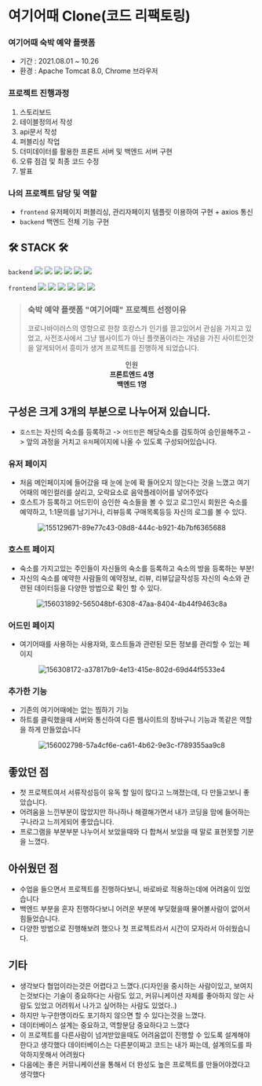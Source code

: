 # 여기어때 Clone(코드 리팩토링)
### 여기어때 숙박 예약 플랫폼
 - 기간 : 2021.08.01 ~ 10.26 
 - 환경 : Apache Tomcat 8.0, Chrome 브라우저

### 프로젝트 진행과정
 1. 스토리보드
 2. 테이블정의서 작성
 3. api문서 작성
 4. 퍼블리싱 작업
 5. 더미데이터를 활용한 프론트 서버 및 백엔드 서버 구현
 6. 오류 점검 및 최종 코드 수정
 7. 발표


### 나의 프로젝트 담당 및 역할
 - `frontend` 유저페이지 퍼블리싱, 관리자페이지 템플릿 이용하여 구현 + axios 통신
 - `backend` 백엔드 전체 기능 구현


## 🛠 STACK 🛠
`backend`  <img src="https://img.shields.io/badge/JAVA-007396?style=for-the-badge&logo=java&logoColor=white">
 <img src="https://img.shields.io/badge/Oracle-F80000?style=for-the-badge&logo=oracle&logoColor=white">
 <img src="https://img.shields.io/badge/Spring Boot-6DB33F?style=for-the-badge&logo=spring boot&logoColor=white">
 <img src="https://img.shields.io/badge/JPA-6DB33F.svg?style=for-the-badge&logo=spring-boot&logoColor=black"/>
 <img src="https://img.shields.io/badge/Spring Security-6DB33F.svg?style=for-the-badge&logo=spring-security&logoColor=white"/>
 <img src="https://img.shields.io/badge/Postman-FF6C37?style=for-the-badge&logo=Postman&logoColor=black">
 
`frontend`
 <img src="https://img.shields.io/badge/javascript-F7DF1E?style=for-the-badge&logo=javascript&logoColor=black">
 <img src="https://img.shields.io/badge/HTML-E34F26?style=for-the-badge&logo=html5&logoColor=white">
 <img src="https://img.shields.io/badge/CSS-1572B6?style=for-the-badge&logo=css3&logoColor=white">
 <img src="https://img.shields.io/badge/jQuery-0769AD?style=for-the-badge&logo=jquery&logoColor=white">
 <img src="https://img.shields.io/badge/Thymeleaf-005F0F?style=for-the-badge&logo=thymeleaf&logoColor=white">
 <img src="https://img.shields.io/badge/axios-512BD4?style=for-the-badge&logo=axios&logoColor=white">

 
> **<h3>숙박 예약 플랫폼 "여기어때" 프로젝트 선정이유</h3>**
코로나바이러스의 영향으로 한창 호캉스가 인기를 끌고있어서 관심을 가지고 있었고, 
사전조사에서 그냥 웹사이트가 아닌 플랫폼이라는 개념을 가진 사이트인것을 알게되어서 흥미가 생겨 프로젝트를 진행하게 되었습니다.


<div align=center>
  <div>인원</div>
 <strong>프론트엔드 4명</strong><br>
 <strong>백엔드 1명</strong><br>
</div>

## 구성은 크게 3개의 부분으로 나누어져 있습니다.
 - `호스트`는 자신의 숙소를 등록하고 -> `어드민`은 해당숙소를 검토하여 승인을해주고 -> 앞의 과정을 거치고 `유저`페이지에 나올 수 있도록 구성되어있습니다.

### 유저 페이지
 
 - 처음 메인페이지에 들어갔을 때 눈에 눈에 확 들어오지 않는다는 것을 느꼈고 여기어때의 메인컬러를 살리고, 오락요소로 음악플레이어를 넣어주었다
 - 호스트가 등록하고 어드민이 승인한 숙소들을 볼 수 있고 로그인시 회원은 숙소를 예약하고, 1:1문의를 남기거나, 리뷰등록 구매목록등등 자신의 로그를 볼 수 있다.
 
<div align=center>
  
![155129671-89e77c43-08d8-444c-b921-4b7bf6365688](https://user-images.githubusercontent.com/79463595/159833451-aa860a7e-53f7-46ae-b773-d0a3700c02c9.gif)
  
</div>


 
 ### 호스트 페이지
 - 숙소를 가지고있는 주인들이 자신들의 숙소를 등록하고 숙소의 방을 등록하는 부분! 
 - 자신의 숙소를 예약한 사람들의 예약정보, 리뷰, 리뷰답글작성등 자신의 숙소와 관련된 데이터등을 다양한 방법으로 확인 할 수 있다.

 <div align= center>
 
![156031892-565048bf-6308-47aa-8404-4b44f9463c8a](https://user-images.githubusercontent.com/79463595/159833778-03b23b01-09bc-4a2a-b981-d108e57b5d8b.gif)
 
  </div>
  
 ### 어드민 페이지
 - 여기어때를 사용하는 사용자와, 호스트들과 관련된 모든 정보를 관리할 수 있는 페이지

 <div align= center>
 
![156308172-a37817b9-4e13-415e-802d-69d44f5533e4](https://user-images.githubusercontent.com/79463595/159833820-ae2da67f-a65e-494e-b4b4-d8ae2ec4f9a3.gif)

 </div>
 
 ### 추가한 기능
- 기존의 여기어때에는 없는 찜하기 기능
- 하트를 클릭했을때 서버와 통신하여 다른 웹사이트의 장바구니 기능과 똑같은 역할을 하게 만들었습니다

<div align= center>
 
![156002798-57a4cf6e-ca61-4b62-9e3c-f789355aa9c8](https://user-images.githubusercontent.com/79463595/159833864-16228673-5d84-42d2-92d8-d3d951235b6a.gif)

 </div>
 
## 좋았던 점
 - 첫 프로젝트여서 서류작성등이 유독 할 일이 많다고 느껴졌는데, 다 만들고보니 좋았습니다.
 - 어려움을 느낀부분이 많았지만 하나하나 해결해가면서 내가 코딩을 맘에 들어하는구나라고 느끼게되어 좋았습니다.
 - 프로그램을 부분부분 나누어서 보았을때와 다 합쳐서 보았을 때 말로 표현못할 기분을 느꼈다.
 
## 아쉬웠던 점
 - 수업을 들으면서 프로젝트를 진행하다보니, 바로바로 적용하는데에 어려움이 있었습니다
 - 백엔드 부분을 혼자 진행하다보니 어려운 부분에 부딪혔을때 물어볼사람이 없어서 힘들었습니다.
 - 다양한 방법으로 진행해보려 했으나 첫 프로젝트라서 시간이 모자라서 아쉬웠습니다.
 
## 기타
 - 생각보다 협업이라는것은 어렵다고 느꼈다.(디자인을 중시하는 사람이있고, 보여지는것보다는 기술이 중요하다는 사람도 있고, 커뮤니케이션 자체를 좋아하지 않는 사람도 있었고 어려워서 나가고 싶어하는 사람도 있었다..)
 - 하지만 누구한명이라도 포기하지 않으면 할 수 있다는것을 느꼈다.
 - 데이터베이스 설계는 중요하고, 역할분담 중요하다고 느꼈다
 - 이 프로젝트를 다른사람이 넘겨받았을때도 어려움없이 진행할 수 있도록 설계해야한다고 생각했다 데이터베이스는 다른분이짜고 코드는 내가 짜는데, 설계의도를 파악하지못해서 어려웠다 
 - 다음에는 좋은 커뮤니케이션을 통해서  더 완성도 높은 프로젝트를 만들어야겠다고 생각했다
<div align= center>
 </div>
